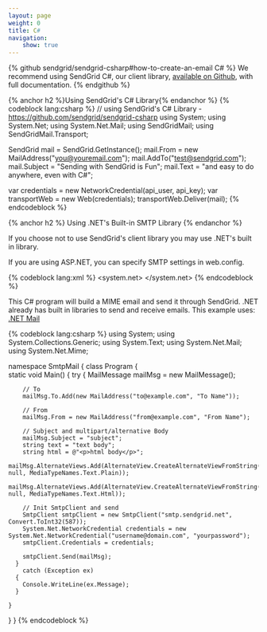 ```yaml
---
layout: page
weight: 0
title: C#
navigation:
    show: true
---
```


{% github sendgrid/sendgrid-csharp#how-to-create-an-email C# %}
We recommend using SendGrid C#, our client library, <a href="https://github.com/sendgrid/sendgrid-csharp">available on Github</a>, with full documentation.
{% endgithub %}

{% anchor h2 %}Using SendGrid's C# Library{% endanchor %}
{% codeblock lang:csharp %}
// using SendGrid's C# Library - https://github.com/sendgrid/sendgrid-csharp
using System;
using System.Net;
using System.Net.Mail;
using SendGridMail;
using SendGridMail.Transport;
 
SendGrid mail = SendGrid.GetInstance();
mail.From = new MailAddress("you@youremail.com");
mail.AddTo("test@sendgrid.com");
mail.Subject = "Sending with SendGrid is Fun";
mail.Text = "and easy to do anywhere, even with C#";
 
var credentials = new NetworkCredential(api_user, api_key);
var transportWeb = new Web(credentials);
transportWeb.Deliver(mail);
{% endcodeblock %}

{% anchor h2 %}
Using .NET's Built-in SMTP Library 
{% endanchor %}

If you choose not to use SendGrid's client library you may use .NET's built in library.

If you are using ASP.NET, you can specify SMTP settings in web.config.

{% codeblock lang:xml %}
<system.net>
  <mailSettings>
    <smtp from="test@domain.com">
      <network host="smtp.sendgrid.net" password="password" userName="username" port="587" />
    </smtp>
  </mailSettings>
</system.net>
{% endcodeblock %}

This C# program will build a MIME email and send it through SendGrid.  .NET already has built in libraries to send and receive emails. 
This example uses:
[.NET Mail](http://msdn.microsoft.com/en-us/library/system.net.mail.aspx)

{% codeblock lang:csharp %}
using System;
using System.Collections.Generic;
using System.Text;
using System.Net.Mail;
using System.Net.Mime;

namespace SmtpMail
{
  class Program
  {		
    static void Main()
    {
      try
      { 
        MailMessage mailMsg = new MailMessage();

        // To
        mailMsg.To.Add(new MailAddress("to@example.com", "To Name"));

        // From
        mailMsg.From = new MailAddress("from@example.com", "From Name");

        // Subject and multipart/alternative Body
        mailMsg.Subject = "subject";
        string text = "text body";
        string html = @"<p>html body</p>";
        mailMsg.AlternateViews.Add(AlternateView.CreateAlternateViewFromString(text, null, MediaTypeNames.Text.Plain));
        mailMsg.AlternateViews.Add(AlternateView.CreateAlternateViewFromString(html, null, MediaTypeNames.Text.Html));

        // Init SmtpClient and send
        SmtpClient smtpClient = new SmtpClient("smtp.sendgrid.net", Convert.ToInt32(587));
        System.Net.NetworkCredential credentials = new System.Net.NetworkCredential("username@domain.com", "yourpassword");
        smtpClient.Credentials = credentials;

        smtpClient.Send(mailMsg);
      }
        catch (Exception ex)
      {
        Console.WriteLine(ex.Message);
      }

    }
  }
}
{% endcodeblock %}
